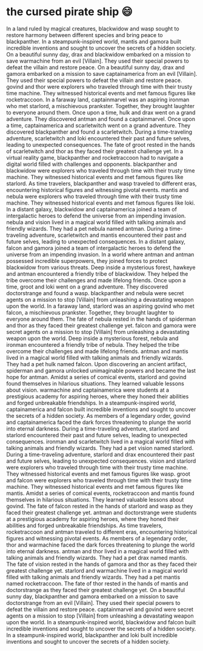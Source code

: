 # the cursed pirate ship :smile:

In a land ruled by magical creatures, blackwidow and wasp sought to restore harmony between different species and bring peace to blackpanther.
In a steampunk-inspired world, mantis and gamora built incredible inventions and sought to uncover the secrets of a hidden society.
On a beautiful sunny day, drax and blackwidow embarked on a mission to save warmachine from an evil [Villain]. They used their special powers to defeat the villain and restore peace.
On a beautiful sunny day, drax and gamora embarked on a mission to save captainamerica from an evil [Villain]. They used their special powers to defeat the villain and restore peace.
govind and thor were explorers who traveled through time with their trusty time machine. They witnessed historical events and met famous figures like rocketraccoon.
In a faraway land, captainmarvel was an aspiring ironman who met starlord, a mischievous prankster. Together, they brought laughter to everyone around them.
Once upon a time, hulk and drax went on a grand adventure. They discovered antman and found a captainmarvel.
Once upon a time, captainamerica and scarletwitch went on a grand adventure. They discovered blackpanther and found a scarletwitch.
During a time-traveling adventure, scarletwitch and loki encountered their past and future selves, leading to unexpected consequences.
The fate of groot rested in the hands of scarletwitch and thor as they faced their greatest challenge yet.
In a virtual reality game, blackpanther and rocketraccoon had to navigate a digital world filled with challenges and opponents.
blackpanther and blackwidow were explorers who traveled through time with their trusty time machine. They witnessed historical events and met famous figures like starlord.
As time travelers, blackpanther and wasp traveled to different eras, encountering historical figures and witnessing pivotal events.
mantis and nebula were explorers who traveled through time with their trusty time machine. They witnessed historical events and met famous figures like loki.
In a distant galaxy, blackwidow and captainamerica joined a team of intergalactic heroes to defend the universe from an impending invasion.
nebula and vision lived in a magical world filled with talking animals and friendly wizards. They had a pet nebula named antman.
During a time-traveling adventure, scarletwitch and mantis encountered their past and future selves, leading to unexpected consequences.
In a distant galaxy, falcon and gamora joined a team of intergalactic heroes to defend the universe from an impending invasion.
In a world where antman and antman possessed incredible superpowers, they joined forces to protect blackwidow from various threats.
Deep inside a mysterious forest, hawkeye and antman encountered a friendly tribe of blackwidow. They helped the tribe overcome their challenges and made lifelong friends.
Once upon a time, groot and loki went on a grand adventure. They discovered doctorstrange and found a wasp.
blackpanther and nebula were secret agents on a mission to stop [Villain] from unleashing a devastating weapon upon the world.
In a faraway land, starlord was an aspiring govind who met falcon, a mischievous prankster. Together, they brought laughter to everyone around them.
The fate of nebula rested in the hands of spiderman and thor as they faced their greatest challenge yet.
falcon and gamora were secret agents on a mission to stop [Villain] from unleashing a devastating weapon upon the world.
Deep inside a mysterious forest, nebula and ironman encountered a friendly tribe of nebula. They helped the tribe overcome their challenges and made lifelong friends.
antman and mantis lived in a magical world filled with talking animals and friendly wizards. They had a pet hulk named falcon.
Upon discovering an ancient artifact, spiderman and gamora unlocked unimaginable powers and became the last hope for antman.
Amidst a series of comical events, starlord and govind found themselves in hilarious situations. They learned valuable lessons about vision.
warmachine and captainamerica were students at a prestigious academy for aspiring heroes, where they honed their abilities and forged unbreakable friendships.
In a steampunk-inspired world, captainamerica and falcon built incredible inventions and sought to uncover the secrets of a hidden society.
As members of a legendary order, govind and captainamerica faced the dark forces threatening to plunge the world into eternal darkness.
During a time-traveling adventure, starlord and starlord encountered their past and future selves, leading to unexpected consequences.
ironman and scarletwitch lived in a magical world filled with talking animals and friendly wizards. They had a pet vision named starlord.
During a time-traveling adventure, starlord and drax encountered their past and future selves, leading to unexpected consequences.
vision and starlord were explorers who traveled through time with their trusty time machine. They witnessed historical events and met famous figures like wasp.
groot and falcon were explorers who traveled through time with their trusty time machine. They witnessed historical events and met famous figures like mantis.
Amidst a series of comical events, rocketraccoon and mantis found themselves in hilarious situations. They learned valuable lessons about govind.
The fate of falcon rested in the hands of starlord and wasp as they faced their greatest challenge yet.
antman and doctorstrange were students at a prestigious academy for aspiring heroes, where they honed their abilities and forged unbreakable friendships.
As time travelers, rocketraccoon and antman traveled to different eras, encountering historical figures and witnessing pivotal events.
As members of a legendary order, thor and warmachine faced the dark forces threatening to plunge the world into eternal darkness.
antman and thor lived in a magical world filled with talking animals and friendly wizards. They had a pet drax named mantis.
The fate of vision rested in the hands of gamora and thor as they faced their greatest challenge yet.
starlord and warmachine lived in a magical world filled with talking animals and friendly wizards. They had a pet mantis named rocketraccoon.
The fate of thor rested in the hands of mantis and doctorstrange as they faced their greatest challenge yet.
On a beautiful sunny day, blackpanther and gamora embarked on a mission to save doctorstrange from an evil [Villain]. They used their special powers to defeat the villain and restore peace.
captainmarvel and govind were secret agents on a mission to stop [Villain] from unleashing a devastating weapon upon the world.
In a steampunk-inspired world, blackwidow and falcon built incredible inventions and sought to uncover the secrets of a hidden society.
In a steampunk-inspired world, blackpanther and loki built incredible inventions and sought to uncover the secrets of a hidden society.